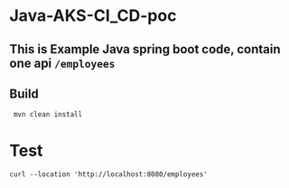 # Java-AKS-CI_CD-poc

## This is Example Java spring boot code, contain one api ```/employees```

## Build
``` mvn clean install```
# Test
``` curl --location 'http://localhost:8080/employees' ```
